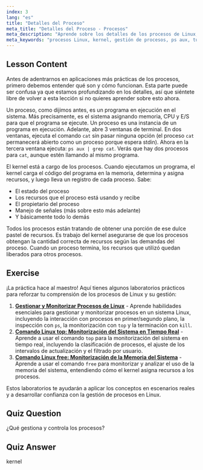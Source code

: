 ```yaml
---
index: 3
lang: "es"
title: "Detalles del Proceso"
meta_title: "Detalles del Proceso - Procesos"
meta_description: "Aprende sobre los detalles de los procesos de Linux, cómo el kernel gestiona los recursos y qué son los procesos. Comprende los conceptos de procesos para principiantes."
meta_keywords: "procesos Linux, kernel, gestión de procesos, ps aux, tutorial Linux, guía para principiantes"
---
```


## Lesson Content

Antes de adentrarnos en aplicaciones más prácticas de los procesos, primero debemos entender qué son y cómo funcionan. Esta parte puede ser confusa ya que estamos profundizando en los detalles, así que siéntete libre de volver a esta lección si no quieres aprender sobre esto ahora.

Un proceso, como dijimos antes, es un programa en ejecución en el sistema. Más precisamente, es el sistema asignando memoria, CPU y E/S para que el programa se ejecute. Un proceso es una instancia de un programa en ejecución. Adelante, abre 3 ventanas de terminal. En dos ventanas, ejecuta el comando `cat` sin pasar ninguna opción (el proceso `cat` permanecerá abierto como un proceso porque espera stdin). Ahora en la tercera ventana ejecuta: `ps aux | grep cat`. Verás que hay dos procesos para `cat`, aunque estén llamando al mismo programa.

El kernel está a cargo de los procesos. Cuando ejecutamos un programa, el kernel carga el código del programa en la memoria, determina y asigna recursos, y luego lleva un registro de cada proceso. Sabe:

- El estado del proceso
- Los recursos que el proceso está usando y recibe
- El propietario del proceso
- Manejo de señales (más sobre esto más adelante)
- Y básicamente todo lo demás

Todos los procesos están tratando de obtener una porción de ese dulce pastel de recursos. Es trabajo del kernel asegurarse de que los procesos obtengan la cantidad correcta de recursos según las demandas del proceso. Cuando un proceso termina, los recursos que utilizó quedan liberados para otros procesos.

## Exercise

¡La práctica hace al maestro! Aquí tienes algunos laboratorios prácticos para reforzar tu comprensión de los procesos de Linux y su gestión:

1. **[Gestionar y Monitorizar Procesos de Linux](https://labex.io/es/labs/comptia-manage-and-monitor-linux-processes-590864)** - Aprende habilidades esenciales para gestionar y monitorizar procesos en un sistema Linux, incluyendo la interacción con procesos en primer/segundo plano, la inspección con `ps`, la monitorización con `top` y la terminación con `kill`.
2. **[Comando Linux top: Monitorización del Sistema en Tiempo Real](https://labex.io/es/labs/linux-linux-top-command-real-time-system-monitoring-388500)** - Aprende a usar el comando `top` para la monitorización del sistema en tiempo real, incluyendo la clasificación de procesos, el ajuste de los intervalos de actualización y el filtrado por usuario.
3. **[Comando Linux free: Monitorización de la Memoria del Sistema](https://labex.io/es/labs/linux-linux-free-command-monitoring-system-memory-388496)** - Aprende a usar el comando `free` para monitorizar y analizar el uso de la memoria del sistema, entendiendo cómo el kernel asigna recursos a los procesos.

Estos laboratorios te ayudarán a aplicar los conceptos en escenarios reales y a desarrollar confianza con la gestión de procesos en Linux.

## Quiz Question

¿Qué gestiona y controla los procesos?

## Quiz Answer

kernel
